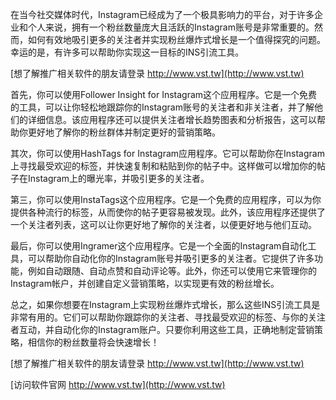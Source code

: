 在当今社交媒体时代，Instagram已经成为了一个极具影响力的平台，对于许多企业和个人来说，拥有一个粉丝数量庞大且活跃的Instagram账号是非常重要的。然而，如何有效地吸引更多的关注者并实现粉丝爆炸式增长是一个值得探究的问题。幸运的是，有许多可以帮助你实现这一目标的INS引流工具。

[想了解推广相关软件的朋友请登录 http://www.vst.tw](http://www.vst.tw)

首先，你可以使用Follower Insight for Instagram这个应用程序。它是一个免费的工具，可以让你轻松地跟踪你的Instagram账号的关注者和非关注者，并了解他们的详细信息。该应用程序还可以提供关注者增长趋势图表和分析报告，这可以帮助你更好地了解你的粉丝群体并制定更好的营销策略。

其次，你可以使用HashTags for Instagram应用程序。它可以帮助你在Instagram上寻找最受欢迎的标签，并快速复制和粘贴到你的帖子中。这样做可以增加你的帖子在Instagram上的曝光率，并吸引更多的关注者。

第三，你可以使用InstaTags这个应用程序。它是一个免费的应用程序，可以为你提供各种流行的标签，从而使你的帖子更容易被发现。此外，该应用程序还提供了一个关注者列表，这可以让你更好地了解你的关注者，以便更好地与他们互动。

最后，你可以使用Ingramer这个应用程序。它是一个全面的Instagram自动化工具，可以帮助你自动化你的Instagram账号并吸引更多的关注者。它提供了许多功能，例如自动跟随、自动点赞和自动评论等。此外，你还可以使用它来管理你的Instagram帐户，并创建自定义营销策略，以实现更有效的粉丝增长。

总之，如果你想要在Instagram上实现粉丝爆炸式增长，那么这些INS引流工具是非常有用的。它们可以帮助你跟踪你的关注者、寻找最受欢迎的标签、与你的关注者互动，并自动化你的Instagram账户。只要你利用这些工具，正确地制定营销策略，相信你的粉丝数量将会快速增长！

[想了解推广相关软件的朋友请登录 http://www.vst.tw](http://www.vst.tw)


[访问软件官网 http://www.vst.tw](http://www.vst.tw)
